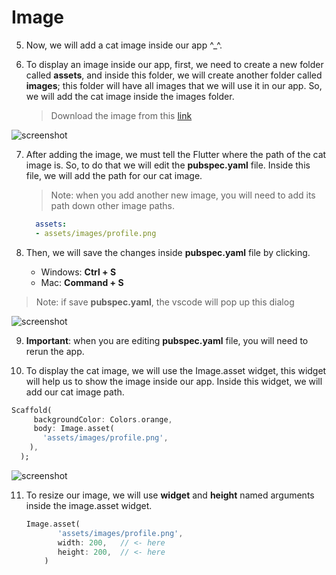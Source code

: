 # **Image**



5. Now, we will add a cat image inside our app ^_^.



6. To display an image inside our app, first, we need to create a new folder called **assets**, and inside this folder, we will create another folder called **images**; this folder will have all images that we will use it in our app. So, we will add the cat image inside the images folder.

   >  Download the image from this [link](https://raw.githubusercontent.com/Northwest-content/flutter_profile_page_app/main/assets/images/profile.png?token=AFZTMZMPTZSYHKF6DP5JOK3AVY5JY)

![screenshot](https://lh3.googleusercontent.com/q9z8pe0FK5HetzPBcSQfPC82p4DqgT2oQkpiapuLsz88XMTmBH_f0fX8arjJ8E7ChEzEStoS9hme-i6U4NoMGLvx5Lrunl-2fgIb6fYBv8Ds1hnlAnWk5rpJX1fr-OzvphlML1Pf)






7. After adding the image, we must tell the Flutter where the path of the cat image is. So, to do that we will edit the **pubspec.yaml** file. Inside this file, we will add the path for our cat image.

   > Note: when you add another new image, you will need to add its path down other image paths.

   ```yaml
     assets:
     - assets/images/profile.png
   ```

   

8. Then, we will save the changes inside **pubspec.yaml** file by clicking.
   - Windows: **Ctrl + S**
   - Mac: **Command + S**

> Note: if save **pubspec.yaml**, the vscode will pop up this dialog


![screenshot](https://lh5.googleusercontent.com/279IAwnenB5NeEEXtFDFdHocHr_EGSds8cEP7Tg95gPqXKTYQ14O0Kw_bUHDmUXci4alRV-HmXHH4IcThXy-6aaFRCZI4Tulbv0bzPultstu4x76RfaFuoUM4SUVNUHFcXz7oX_K)





9. **Important**: when you are editing **pubspec.yaml** file, you will need to rerun the app.



10. To display the cat image, we will use the Image.asset widget, this widget will help us to show the image inside our app. Inside this widget, we will add our cat image path.

```dart
Scaffold(
     backgroundColor: Colors.orange,
     body: Image.asset(
       'assets/images/profile.png',
    ),
  );
```


![screenshot](https://lh3.googleusercontent.com/8YTTYo04fZZA-yzSqj_axwZ2nlinSXjtGGdY6MoALcLZROdwWxbzU_zPzzK-wKWGSzBHwnPkAU25403KhFaDhExgVlfevfP-stNvT9QBOdcn6OwnXZZUCmN6DO7gfjPRQDXFcp4x)




11. To resize our image, we will use **widget** and **height** named arguments inside the image.asset widget.

    ```dart
    Image.asset(
           'assets/images/profile.png',
           width: 200,   // <- here
           height: 200,  // <- here
        )
    ```

    



















